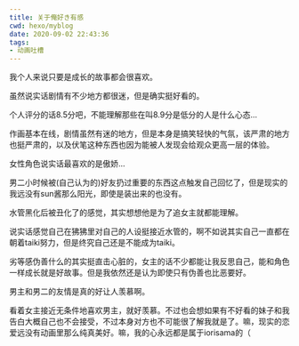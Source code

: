 ```yaml
---
title: 关于俺好き有感
cwd: hexo/myblog
date: 2020-09-02 22:43:36
tags:
- 动画吐槽
---
```


我个人来说只要是成长的故事都会很喜欢。

虽然说实话剧情有不少地方都很迷，但是确实挺好看的。

个人评分的话8.5分吧，不能理解那些在叫8.9分是低分的人是什么心态...

作画基本在线，剧情虽然有迷的地方，但是本身是搞笑轻快的气氛，该严肃的地方也挺严肃的，以及伏笔这种东西也因为能被人发现会给观众更高一层的体验。

女性角色说实话最喜欢的是傲娇...

男二小时候被(自己认为的)好友扔过重要的东西这点触发自己回忆了，但是现实的我远没有sun酱那么阳光，即使是装出来的也没有。

水管黑化后被丑化了的感觉，其实想想他是为了追女主就都能理解。

说实话感觉自己在狒狒里对自己的人设挺接近水管的，啊不如说其实自己一直都在朝着taiki努力，但是终究自己还是不能成为taiki。

劣等感伪善什么的其实挺直击心脏的，女主的话不少都能让我反思自己，能和角色一样成长就是好故事。但是我依然还是认为即使只有伪善也比恶要好。

男主和男二的友情是真的好让人羡慕啊。

看着女主接近无条件地喜欢男主，就好羡慕。不过也会想如果有不好看的妹子和我告白大概自己也不会接受，不过本身对方也不可能很了解我就是了。嘛，现实的恋爱远没有动画里那么纯真美好。嘛，我的心永远都是属于iorisama的（

